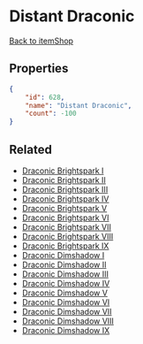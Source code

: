 # Distant Draconic

<no description available>

[Back to itemShop](../item-shops.md)

## Properties

```json
{
    "id": 628,
    "name": "Distant Draconic",
    "count": -100
}
```

## Related

- [Draconic Brightspark I](../items/18847-draconic-brightspark-i.md)
- [Draconic Brightspark II](../items/18848-draconic-brightspark-ii.md)
- [Draconic Brightspark III](../items/18849-draconic-brightspark-iii.md)
- [Draconic Brightspark IV](../items/18850-draconic-brightspark-iv.md)
- [Draconic Brightspark V](../items/18851-draconic-brightspark-v.md)
- [Draconic Brightspark VI](../items/18852-draconic-brightspark-vi.md)
- [Draconic Brightspark VII](../items/18853-draconic-brightspark-vii.md)
- [Draconic Brightspark VIII](../items/18854-draconic-brightspark-viii.md)
- [Draconic Brightspark IX](../items/18855-draconic-brightspark-ix.md)
- [Draconic Dimshadow I](../items/18856-draconic-dimshadow-i.md)
- [Draconic Dimshadow II](../items/18857-draconic-dimshadow-ii.md)
- [Draconic Dimshadow III](../items/18858-draconic-dimshadow-iii.md)
- [Draconic Dimshadow IV](../items/18859-draconic-dimshadow-iv.md)
- [Draconic Dimshadow V](../items/18860-draconic-dimshadow-v.md)
- [Draconic Dimshadow VI](../items/18861-draconic-dimshadow-vi.md)
- [Draconic Dimshadow VII](../items/18862-draconic-dimshadow-vii.md)
- [Draconic Dimshadow VIII](../items/18863-draconic-dimshadow-viii.md)
- [Draconic Dimshadow IX](../items/18864-draconic-dimshadow-ix.md)

